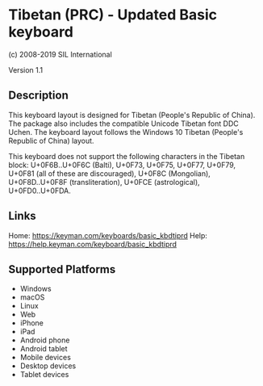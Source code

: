 Tibetan (PRC) - Updated Basic keyboard
==============

(c) 2008-2019 SIL International

Version 1.1

Description
-----------

This keyboard layout is designed for 
Tibetan (People's Republic of China). 
The package also includes the compatible 
Unicode Tibetan font DDC Uchen. The keyboard 
layout follows the Windows 10 Tibetan 
(People's Republic of China) layout.

This keyboard does not support the following
characters in the Tibetan block: U+0F6B..U+0F6C (Balti),
U+0F73, U+0F75, U+0F77, U+0F79, U+0F81 (all of these 
are discouraged), U+0F8C (Mongolian), 
U+0F8D..U+0F8F (transliteration),
U+0FCE (astrological), U+0FD0..U+0FDA.

Links
-----
Home: https://keyman.com/keyboards/basic_kbdtiprd
Help:	https://help.keyman.com/keyboard/basic_kbdtiprd

Supported Platforms
-------------------
 * Windows
 * macOS
 * Linux
 * Web
 * iPhone
 * iPad
 * Android phone
 * Android tablet
 * Mobile devices
 * Desktop devices
 * Tablet devices

